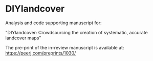 # DIYlandcover
Analysis and code supporting manuscript for: 

"DIYlandcover: Crowdsourcing the creation of systematic, accurate landcover maps"

The pre-print of the in-review manuscript is available at: https://peerj.com/preprints/1030/
